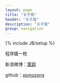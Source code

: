 ```yaml
---
layout: page
title: "关于我"
header: "关于我"
description: "关于我"
group: navigation
---
```

{% include JB/setup %}

<p>程序媛一枚</p>
<p>新浪微博：<a href="http://weibo.com/xpmozong" target="_blank">寞踪</a></p>
<p>github：<a href="https://github.com/xpmozong?tab=repositories" target="_blank">xpmozong</a></p>
